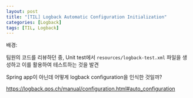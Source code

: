 ```yaml
---
layout: post
title: "[TIL] Logback Automatic Configuration Initialization"
categories: [Logback]
tags: [TIL, Logback]
---
```


배경:

팀원의 코드를 리뷰하던 중, Unit test에서 `resources/logback-test.xml` 파일을 생성하고 이를 활용하여 테스트하는 것을 발견

Spring app이 아닌데 어떻게 logback configuration을 인식한 것일까?

<https://logback.qos.ch/manual/configuration.html#auto_configuration>
